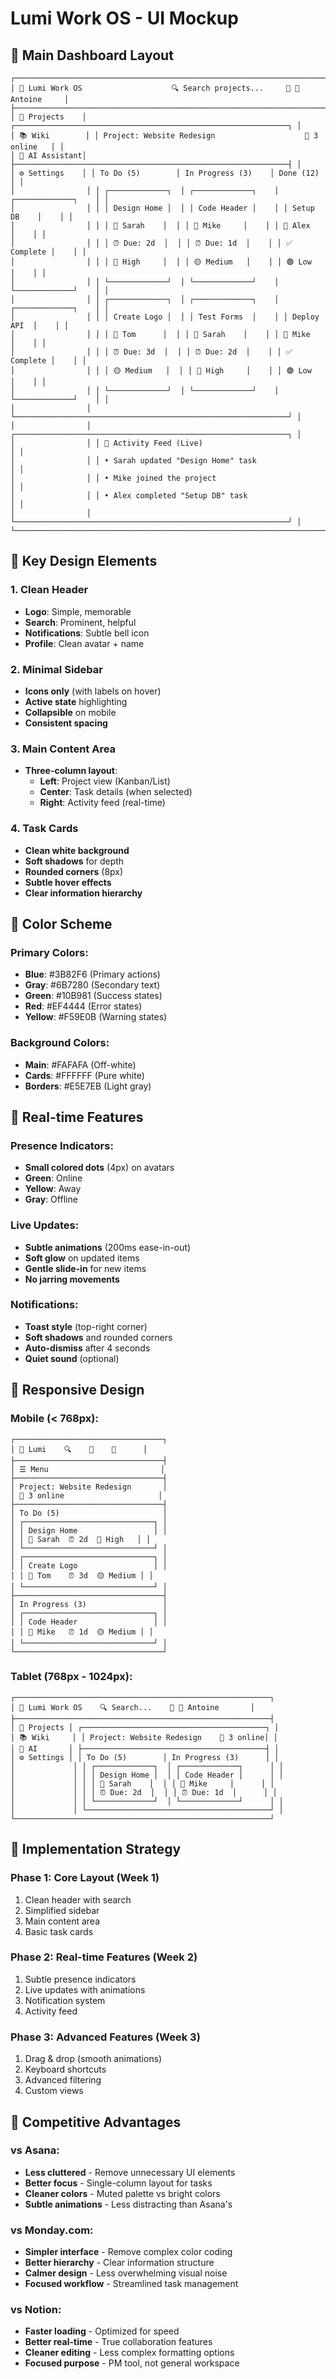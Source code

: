 # Lumi Work OS - UI Mockup

## 🎨 Main Dashboard Layout

```
┌─────────────────────────────────────────────────────────────────────────────────┐
│ 🌟 Lumi Work OS                    🔍 Search projects...     🔔 👤 Antoine     │
├─────────────────────────────────────────────────────────────────────────────────┤
│ 📁 Projects    │ ┌─────────────────────────────────────────────────────────────┐ │
│ 📚 Wiki        │ │ Project: Website Redesign                    👥 3 online   │ │
│ 🤖 AI Assistant│ ├─────────────────────────────────────────────────────────────┤ │
│ ⚙️ Settings    │ │ To Do (5)        │ In Progress (3)    │ Done (12)          │ │
│                │ │ ┌─────────────┐  │ ┌─────────────┐    │ ┌─────────────┐    │ │
│                │ │ │ Design Home │  │ │ Code Header │    │ │ Setup DB    │    │ │
│                │ │ │ 👤 Sarah    │  │ │ 👤 Mike     │    │ │ 👤 Alex     │    │ │
│                │ │ │ ⏰ Due: 2d  │  │ │ ⏰ Due: 1d  │    │ │ ✅ Complete │    │ │
│                │ │ │ 🔴 High     │  │ │ 🟡 Medium   │    │ │ 🟢 Low      │    │ │
│                │ │ └─────────────┘  │ └─────────────┘    │ └─────────────┘    │ │
│                │ │ ┌─────────────┐  │ ┌─────────────┐    │ ┌─────────────┐    │ │
│                │ │ │ Create Logo │  │ │ Test Forms  │    │ │ Deploy API  │    │ │
│                │ │ │ 👤 Tom      │  │ │ 👤 Sarah    │    │ │ 👤 Mike     │    │ │
│                │ │ │ ⏰ Due: 3d  │  │ │ ⏰ Due: 2d  │    │ │ ✅ Complete │    │ │
│                │ │ │ 🟡 Medium   │  │ │ 🔴 High     │    │ │ 🟢 Low      │    │ │
│                │ │ └─────────────┘  │ └─────────────┘    │ └─────────────┘    │ │
│                │ └─────────────────────────────────────────────────────────────┘ │
│                │ ┌─────────────────────────────────────────────────────────────┐ │
│                │ │ 💬 Activity Feed (Live)                                   │ │
│                │ │ • Sarah updated "Design Home" task                        │ │
│                │ │ • Mike joined the project                                 │ │
│                │ │ • Alex completed "Setup DB" task                          │ │
│                │ └─────────────────────────────────────────────────────────────┘ │
└─────────────────────────────────────────────────────────────────────────────────┘
```

## 🎯 Key Design Elements

### 1. Clean Header
- **Logo**: Simple, memorable
- **Search**: Prominent, helpful
- **Notifications**: Subtle bell icon
- **Profile**: Clean avatar + name

### 2. Minimal Sidebar
- **Icons only** (with labels on hover)
- **Active state** highlighting
- **Collapsible** on mobile
- **Consistent spacing**

### 3. Main Content Area
- **Three-column layout**:
  - **Left**: Project view (Kanban/List)
  - **Center**: Task details (when selected)
  - **Right**: Activity feed (real-time)

### 4. Task Cards
- **Clean white background**
- **Soft shadows** for depth
- **Rounded corners** (8px)
- **Subtle hover effects**
- **Clear information hierarchy**

## 🎨 Color Scheme

### Primary Colors:
- **Blue**: #3B82F6 (Primary actions)
- **Gray**: #6B7280 (Secondary text)
- **Green**: #10B981 (Success states)
- **Red**: #EF4444 (Error states)
- **Yellow**: #F59E0B (Warning states)

### Background Colors:
- **Main**: #FAFAFA (Off-white)
- **Cards**: #FFFFFF (Pure white)
- **Borders**: #E5E7EB (Light gray)

## 🔄 Real-time Features

### Presence Indicators:
- **Small colored dots** (4px) on avatars
- **Green**: Online
- **Yellow**: Away
- **Gray**: Offline

### Live Updates:
- **Subtle animations** (200ms ease-in-out)
- **Soft glow** on updated items
- **Gentle slide-in** for new items
- **No jarring movements**

### Notifications:
- **Toast style** (top-right corner)
- **Soft shadows** and rounded corners
- **Auto-dismiss** after 4 seconds
- **Quiet sound** (optional)

## 📱 Responsive Design

### Mobile (< 768px):
```
┌─────────────────────────────────┐
│ 🌟 Lumi    🔍    🔔    👤      │
├─────────────────────────────────┤
│ ☰ Menu                         │
├─────────────────────────────────┤
│ Project: Website Redesign       │
│ 👥 3 online                     │
├─────────────────────────────────┤
│ To Do (5)                       │
│ ┌─────────────────────────────┐ │
│ │ Design Home                 │ │
│ │ 👤 Sarah  ⏰ 2d  🔴 High   │ │
│ └─────────────────────────────┘ │
│ ┌─────────────────────────────┐ │
│ │ Create Logo                 │ │
│ │ 👤 Tom    ⏰ 3d  🟡 Medium │ │
│ └─────────────────────────────┘ │
├─────────────────────────────────┤
│ In Progress (3)                 │
│ ┌─────────────────────────────┐ │
│ │ Code Header                 │ │
│ │ 👤 Mike   ⏰ 1d  🟡 Medium │ │
│ └─────────────────────────────┘ │
└─────────────────────────────────┘
```

### Tablet (768px - 1024px):
```
┌─────────────────────────────────────────────────────────┐
│ 🌟 Lumi Work OS    🔍 Search...    🔔 👤 Antoine       │
├─────────────────────────────────────────────────────────┤
│ 📁 Projects │ ┌─────────────────────────────────────────┐ │
│ 📚 Wiki     │ │ Project: Website Redesign    👥 3 online│ │
│ 🤖 AI       │ ├─────────────────────────────────────────┤ │
│ ⚙️ Settings │ │ To Do (5)        │ In Progress (3)      │ │
│             │ │ ┌─────────────┐  │ ┌─────────────┐      │ │
│             │ │ │ Design Home │  │ │ Code Header │      │ │
│             │ │ │ 👤 Sarah    │  │ │ 👤 Mike     │      │ │
│             │ │ │ ⏰ Due: 2d  │  │ │ ⏰ Due: 1d  │      │ │
│             │ │ └─────────────┘  │ └─────────────┘      │ │
│             │ └─────────────────────────────────────────┘ │
└─────────────────────────────────────────────────────────┘
```

## 🚀 Implementation Strategy

### Phase 1: Core Layout (Week 1)
1. Clean header with search
2. Simplified sidebar
3. Main content area
4. Basic task cards

### Phase 2: Real-time Features (Week 2)
1. Subtle presence indicators
2. Live updates with animations
3. Notification system
4. Activity feed

### Phase 3: Advanced Features (Week 3)
1. Drag & drop (smooth animations)
2. Keyboard shortcuts
3. Advanced filtering
4. Custom views

## 🎯 Competitive Advantages

### vs Asana:
- **Less cluttered** - Remove unnecessary UI elements
- **Better focus** - Single-column layout for tasks
- **Cleaner colors** - Muted palette vs bright colors
- **Subtle animations** - Less distracting than Asana's

### vs Monday.com:
- **Simpler interface** - Remove complex color coding
- **Better hierarchy** - Clear information structure
- **Calmer design** - Less overwhelming visual noise
- **Focused workflow** - Streamlined task management

### vs Notion:
- **Faster loading** - Optimized for speed
- **Better real-time** - True collaboration features
- **Cleaner editing** - Less complex formatting options
- **Focused purpose** - PM tool, not general workspace
